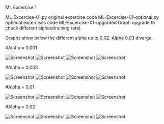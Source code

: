 ML Excercise 1

ML-Excercise-01.py            original excercise code
ML-Excercise-01-optional.py   optional excercises code
ML-Excercise-01-upgraded      Graph upgrade to check different alphas(training rate).

Graphs show below the different alpha up to 0,02.
Alpha 0,03 diverge. 

#Alpha = 0,001

![Screenshot](Alpha_0,001_Surface_Plot.png)
![Screenshot](Alpha_0,001_Countour_Plot.png)
![Screenshot](Alpha_0,001_CostJ_2d_Plot.png)
![Screenshot](Alpha_0,001_Function_Plot.png)



#Alpha = 0,003

![Screenshot](Alpha_0,003_Surface_Plot.png)
![Screenshot](Alpha_0,003_Countour_Plot.png)
![Screenshot](Alpha_0,003_CostJ_2d_Plot.png)
![Screenshot](Alpha_0,003_Function_Plot.png)



#Alpha = 0,01

![Screenshot](Alpha_0,01_Surface_Plot.png)
![Screenshot](Alpha_0,01_Countour_Plot.png)
![Screenshot](Alpha_0,01_CostJ_2d_Plot.png)
![Screenshot](Alpha_0,01_Function_Plot.png)



#Alpha = 0,02 

![Screenshot](Alpha_0,02_Surface_Plot.png)
![Screenshot](Alpha_0,02_Countour_Plot.png)
![Screenshot](Alpha_0,02_CostJ_2d_Plot.png)
![Screenshot](Alpha_0,02_Function_Plot.png)

